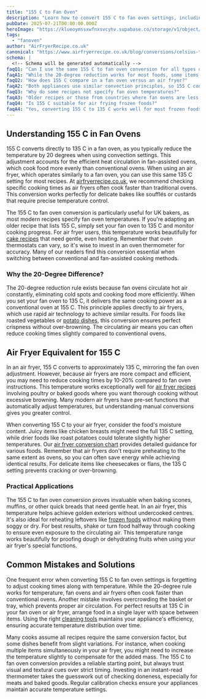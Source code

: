 ```yaml
---
title: "155 C to Fan Oven"
description: "Learn how to convert 155 C to fan oven settings, including air fryer equivalents and perfect cooking times for UK kitchens."
pubDate: 2025-07-21T00:00:00.000Z
heroImage: "https://klueoymssxwfnxsvcyhv.supabase.co/storage/v1/object/public/Shmucket/155-c-to-fan-oven.png"
tags:
  - "fanoven"
author: "AirFryerRecipe.co.uk"
canonical: "https://www.airfryerrecipe.co.uk/blog/conversions/celsius-to-fan-oven/155-c-to-fan-oven"
schema: |
  <!-- Schema will be generated automatically -->
faqQ1: "Can I use the same 155 C to fan oven conversion for all types of food?"
faqA1: "While the 20-degree reduction works for most foods, some items like large roasts or dense cakes might need slight adjustments. Always check specific recipe recommendations and monitor cooking progress, especially when using an air fryer."
faqQ2: "How does 155 C compare in a fan oven versus an air fryer?"
faqA2: "Both appliances use similar convection principles, so 155 C converts to 135 C in either. However, air fryers cook faster due to their compact size, so you'll typically reduce cooking times by about 15% compared to fan oven instructions."
faqQ3: "Why do some recipes not specify fan oven temperatures?"
faqA3: "Older recipes or those from countries where fan ovens are less common often list conventional oven temperatures. Modern UK recipes usually specify fan settings, but the 20-degree conversion rule makes adaptation simple."
faqQ4: "Is 155 C suitable for air frying frozen foods?"
faqA4: "Yes, converting 155 C to 135 C works well for most frozen foods in an air fryer. This temperature ensures thorough heating without excessive browning, though cooking times will be shorter than package instructions for conventional ovens."
---
```

<h2>Understanding 155 C in Fan Ovens</h2>
<p>155 C converts directly to 135 C in a fan oven, as you typically reduce the temperature by 20 degrees when using convection settings. This adjustment accounts for the efficient heat circulation in fan-assisted ovens, which cook food more evenly than conventional ovens. When using an air fryer, which operates similarly to a fan oven, you can use this same 135 C setting for most recipes. At <a href=https://www.airfryerrecipe.co.uk>airfryerrecipe.co.uk</a>, we recommend checking specific cooking times as air fryers often cook faster than traditional ovens. This conversion works perfectly for delicate bakes like soufflés or custards that require precise temperature control.</p>

<p>The 155 C to fan oven conversion is particularly useful for UK bakers, as most modern recipes specify fan oven temperatures. If you're adapting an older recipe that lists 155 C, simply set your fan oven to 135 C and monitor cooking progress. For air fryer users, this temperature works beautifully for <a href=https://www.airfryerrecipe.co.uk/recipe-category/cakes>cake recipes</a> that need gentle, even heating. Remember that oven thermostats can vary, so it's wise to invest in an oven thermometer for accuracy. Many of our readers find this conversion essential when switching between conventional and fan-assisted cooking methods.</p>

<h3>Why the 20-Degree Difference?</h3>
<p>The 20-degree reduction rule exists because fan ovens circulate hot air constantly, eliminating cold spots and cooking food more efficiently. When you set your fan oven to 135 C, it delivers the same cooking power as a conventional oven at 155 C. This principle applies directly to air fryers, which use rapid air technology to achieve similar results. For foods like roasted vegetables or <a href=https://www.airfryerrecipe.co.uk/recipe-category/potatoes>potato dishes</a>, this conversion ensures perfect crispness without over-browning. The circulating air means you can often reduce cooking times slightly compared to conventional ovens.</p>

<h2>Air Fryer Equivalent for 155 C</h2>
<p>In an air fryer, 155 C converts to approximately 135 C, mirroring the fan oven adjustment. However, because air fryers are more compact and efficient, you may need to reduce cooking times by 10-20% compared to fan oven instructions. This temperature works exceptionally well for <a href=https://www.airfryerrecipe.co.uk/recipes>air fryer recipes</a> involving poultry or baked goods where you want thorough cooking without excessive browning. Many modern air fryers have pre-set functions that automatically adjust temperatures, but understanding manual conversions gives you greater control.</p>

<p>When converting 155 C to your air fryer, consider the food's moisture content. Juicy items like chicken breasts might need the full 135 C setting, while drier foods like roast potatoes could tolerate slightly higher temperatures. Our <a href=https://www.airfryerrecipe.co.uk/air-fryer-conversion-chart>air fryer conversion chart</a> provides detailed guidance for various foods. Remember that air fryers don't require preheating to the same extent as ovens, so you can often save energy while achieving identical results. For delicate items like cheesecakes or flans, the 135 C setting prevents cracking or over-browning.</p>

<h3>Practical Applications</h3>
<p>The 155 C to fan oven conversion proves invaluable when baking scones, muffins, or other quick breads that need gentle heat. In an air fryer, this temperature helps achieve golden exteriors without undercooked centres. It's also ideal for reheating leftovers like <a href=https://www.airfryerrecipe.co.uk/recipe-category/frozen-foods>frozen foods</a> without making them soggy or dry. For best results, shake or turn food halfway through cooking to ensure even exposure to the circulating air. This temperature range works beautifully for proofing dough or dehydrating fruits when using your air fryer's special functions.</p>

<h2>Common Mistakes and Solutions</h2>
<p>One frequent error when converting 155 C to fan oven settings is forgetting to adjust cooking times along with temperature. While the 20-degree rule works for temperature, fan ovens and air fryers often cook faster than conventional ovens. Another mistake involves overcrowding the basket or tray, which prevents proper air circulation. For perfect results at 135 C in your fan oven or air fryer, arrange food in a single layer with space between items. Using the right <a href=https://www.airfryerrecipe.co.uk/air-fryer-cleaner>cleaning tools</a> maintains your appliance's efficiency, ensuring accurate temperature distribution over time.</p>

<p>Many cooks assume all recipes require the same conversion factor, but some dishes benefit from slight variations. For instance, when cooking multiple items simultaneously in your air fryer, you might need to increase the temperature slightly to compensate for the added mass. The 155 C to fan oven conversion provides a reliable starting point, but always trust visual and textural cues over strict timing. Investing in an instant-read thermometer takes the guesswork out of checking doneness, especially for meats and baked goods. Regular calibration checks ensure your appliances maintain accurate temperature settings.</p>
